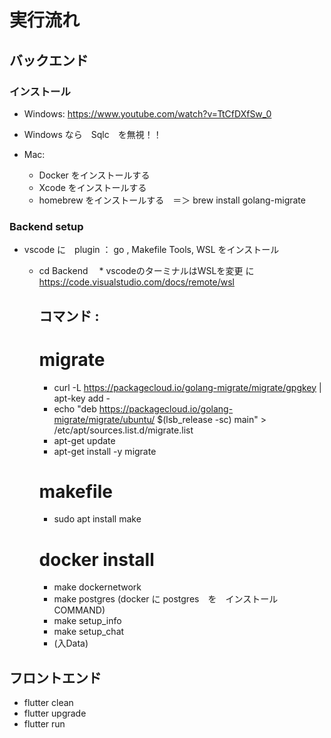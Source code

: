 # 実行流れ

## バックエンド

### インストール

* Windows: https://www.youtube.com/watch?v=TtCfDXfSw_0
* Windows なら　Sqlc　を無視！！
  
* Mac:
    * Docker をインストールする
    * Xcode をインストールする
    * homebrew をインストールする　＝＞ brew install golang-migrate

### Backend setup
* vscode に　plugin ： go , Makefile Tools, WSL をインストール
    * cd Backend 
  　* vscodeのターミナルはWSLを変更 に https://code.visualstudio.com/docs/remote/wsl
      ## コマンド :
        # migrate
        * curl -L https://packagecloud.io/golang-migrate/migrate/gpgkey | apt-key add -
        * echo "deb https://packagecloud.io/golang-migrate/migrate/ubuntu/ $(lsb_release -sc) main" > /etc/apt/sources.list.d/migrate.list
        * apt-get update
        * apt-get install -y migrate
          
        # makefile
        * sudo apt install make
          
        # docker install
        * make dockernetwork
        * make postgres (docker に postgres　を　インストール　COMMAND)
        * make setup_info
        * make setup_chat
        * (入Data)

## フロントエンド
* flutter clean
* flutter upgrade
* flutter run

